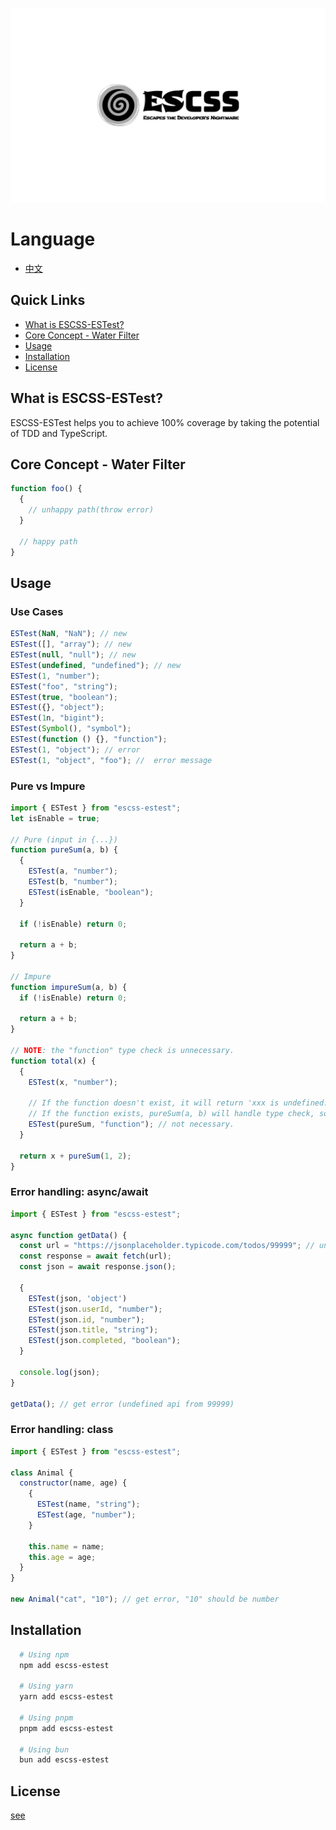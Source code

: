 ![logo](https://github.com/ESCSS-labs/ESCSS/blob/main/assets/logo.png)

# Language

- [中文](./README-zh.md)

## Quick Links

- [What is ESCSS-ESTest?](#what-is-escss-estest)
- [Core Concept - Water Filter](#core-concept---water-filter)
- [Usage](#usage)
- [Installation](#installation)
- [License](#license)

## What is ESCSS-ESTest?

ESCSS-ESTest helps you to achieve 100% coverage by taking the potential of TDD and TypeScript.

## Core Concept - Water Filter

```js
function foo() {
  {
    // unhappy path(throw error)
  }

  // happy path
}
```

## Usage

### Use Cases

```js
ESTest(NaN, "NaN"); // new
ESTest([], "array"); // new
ESTest(null, "null"); // new
ESTest(undefined, "undefined"); // new
ESTest(1, "number");
ESTest("foo", "string");
ESTest(true, "boolean");
ESTest({}, "object");
ESTest(1n, "bigint");
ESTest(Symbol(), "symbol");
ESTest(function () {}, "function");
ESTest(1, "object"); // error
ESTest(1, "object", "foo"); //  error message
```

### Pure vs Impure

```js
import { ESTest } from "escss-estest";
let isEnable = true;

// Pure (input in {...})
function pureSum(a, b) {
  {
    ESTest(a, "number");
    ESTest(b, "number");
    ESTest(isEnable, "boolean");
  }

  if (!isEnable) return 0;

  return a + b;
}

// Impure
function impureSum(a, b) {
  if (!isEnable) return 0;

  return a + b;
}

// NOTE: the "function" type check is unnecessary.
function total(x) {
  {
    ESTest(x, "number");

    // If the function doesn't exist, it will return 'xxx is undefined.'
    // If the function exists, pureSum(a, b) will handle type check, so the "function" check is redundant.
    ESTest(pureSum, "function"); // not necessary.
  }

  return x + pureSum(1, 2);
}
```

### Error handling: async/await

```js
import { ESTest } from "escss-estest";

async function getData() {
  const url = "https://jsonplaceholder.typicode.com/todos/99999"; // undefined api
  const response = await fetch(url);
  const json = await response.json();

  {
    ESTest(json, 'object')
    ESTest(json.userId, "number");
    ESTest(json.id, "number");
    ESTest(json.title, "string");
    ESTest(json.completed, "boolean");
  }

  console.log(json);
}

getData(); // get error (undefined api from 99999)
```

### Error handling: class

```js
import { ESTest } from "escss-estest";

class Animal {
  constructor(name, age) {
    {
      ESTest(name, "string");
      ESTest(age, "number");
    }

    this.name = name;
    this.age = age;
  }
}

new Animal("cat", "10"); // get error, "10" should be number
```

## Installation

```bash
  # Using npm
  npm add escss-estest

  # Using yarn
  yarn add escss-estest

  # Using pnpm
  pnpm add escss-estest

  # Using bun
  bun add escss-estest
```

## License

[see](https://github.com/ESCSS-labs/ESCSS-ESTest?tab=License-1-ov-file)
